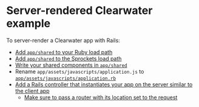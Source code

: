 # Server-rendered Clearwater example

To server-render a Clearwater app with Rails:

- [Add `app/shared` to your Ruby load path](https://github.com/jgaskins/server_rendered_clearwater_example/blob/master/config/application.rb#L15)
- [Add `app/shared` to the Sprockets load path](https://github.com/jgaskins/server_rendered_clearwater_example/blob/master/config/initializers/assets.rb#L10)
- [Write your shared components in `app/shared`](https://github.com/jgaskins/server_rendered_clearwater_example/blob/master/app/shared/components/layout.rb)
- Rename `app/assets/javascripts/application.js` to [`app/assets/javascripts/application.rb`](https://github.com/jgaskins/server_rendered_clearwater_example/blob/master/app/assets/javascripts/application.rb)
- [Add a Rails controller that instantiates your app on the server similar to the client app](https://github.com/jgaskins/server_rendered_clearwater_example/blob/master/app/controllers/home_controller.rb)
  - [Make sure to pass a router with its location set to the request](https://github.com/jgaskins/server_rendered_clearwater_example/blob/master/app/controllers/home_controller.rb#L7)
